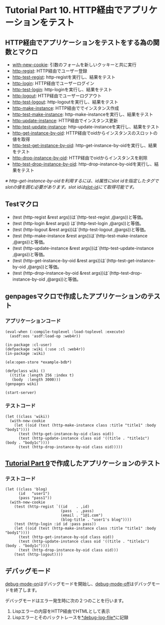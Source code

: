 Tutorial Part 10. HTTP経由でアプリケーションをテスト
=====================================================

HTTP経由でアプリケーションをテストをする為の関数とマクロ
---------------------------------------------------------
- [with-new-cookie](http://web4r.org/en/api#with-new-cookie): 引数のフォームを新しいクッキーと共に実行
- [http-regist](http://web4r.org/en/api#http-regist): HTTP経由でユーザー登録
- [http-test-regist](http://web4r.org/en/api#http-test-regist): http-registを実行し、結果をテスト
- [http-login](http://web4r.org/en/api#http-login): HTTP経由でユーザーログイン
- [http-test-login](http://web4r.org/en/api#http-test-login): http-loginを実行し、結果をテスト
- [http-logout](http://web4r.org/en/api#http-logout): HTTP経由でユーザーログアウト
- [http-test-logout](http://web4r.org/en/api#http-test-logout): http-logoutを実行し、結果をテスト
- [http-make-instance](http://web4r.org/en/api#http-make-instance): HTTP経由ででインスタンス作成
- [http-test-make-instance](http://web4r.org/en/api#http-test-make-instance): http-make-instanceを実行し、結果をテスト
- [http-update-instance](http://web4r.org/en/api#http-update-instance): HTTP経由でインスタンス更新
- [http-test-update-instance](http://web4r.org/en/api#http-test-update-instance): http-update-instanceを実行し、結果をテスト
- [http-get-instance-by-oid](http://web4r.org/en/api#http-get-instance-by-oid): HTTP経由でoidからインスタンスのスロットの値を取得
- [http-test-get-instance-by-oid](http://web4r.org/en/api#http-test-get-instance-by-oid): http-get-instance-by-oidを実行し、結果をテスト
- [http-drop-instance-by-oid](http://web4r.org/en/api#http-drop-instance-by-oid): HTTP経由でoidからインスタンスを削除
- [http-test-drop-instance-by-oid](http://web4r.org/en/api#http-test-drop-instance-by-oid): http-drop-instance-by-oidを実行し、結果をテスト

*※ http-get-instance-by-oidを利用するには、id属性にslot idを指定したタグでslotの値を囲む必要があります。slot idは[slot-id](http://web4r.org/en/api#slot-id)にて取得可能です。*

Testマクロ
-----------
- (test (http-regist &rest args))は`(http-test-regist ,@args))と等価。
- (test (http-login &rest args)) は`(http-test-login ,@args))と等価。
- (test (http-logout &rest args))は`(http-test-logout ,@args))と等価。
- (test (http-make-instance &rest args))は`(http-test-make-instance ,@args))と等価。
- (test (http-update-instance &rest args))は`(http-test-update-instance ,@args))と等価。
- (test (http-get-instance-by-oid &rest args))は`(http-test-get-instance-by-oid ,@args))と等価。
- (test (http-drop-instance-by-oid &rest args))は`(http-test-drop-instance-by-oid ,@args))と等価。

genpagesマクロで作成したアプリケーションのテスト
---------------------------------------------------
### アプリケーションコード

    (eval-when (:compile-toplevel :load-toplevel :execute)
      (asdf:oos 'asdf:load-op :web4r))
    
    (in-package :cl-user)
    (defpackage :wiki (:use :cl :web4r))
    (in-package :wiki)
    
    (ele:open-store *example-bdb*)
    
    (defpclass wiki ()
      ((title :length 256 :index t)
       (body  :length 3000)))
    (genpages wiki)
    
    (start-server)

### テストコード

    (let ((class 'wiki))
      (with-new-cookie
        (let ((oid (test (http-make-instance class :title "title1" :body "body1"))))
          (test (http-get-instance-by-oid class oid))
          (test (http-update-instance class oid '((title . "title1c") (body . "body1c"))))
          (test (http-drop-instance-by-oid class oid)))))

[Tutorial Part 9](http://web4r.org/en/tutorial9)で作成したアプリケーションのテスト
-----------------------------------------------------------------------------------
### テストコード

    (let ((class 'blog)
          (id   "user1")
          (pass "pass1"))
      (with-new-cookie
        (test (http-regist `((id    . ,id)
                             (pass  . ,pass)
                             (email . "1@1.com")
                             (blog-title . "user1's blog"))))
        (test (http-login :id id :pass pass))
        (let ((oid (test (http-make-instance class :title "title1" :body "body1"))))
          (test (http-get-instance-by-oid class oid))
          (test (http-update-instance class oid '((title . "title1c") (body . "body1c"))))
          (test (http-drop-instance-by-oid class oid)))
        (test (http-logout))))

デバッグモード
---------------
[debug-mode-on](http://web4r.org/en/api#debug-mode-on)はデバッグモードを開始し、[debug-mode-off](http://web4r.org/en/api#debug-mode-off)はデバッグモードを終了します。

デバッグモードはエラー発生時に次の２つのことを行います。

1. Lispエラーの内容をHTTP経由でHTMLとして表示
2. Lispエラーとそのバックトレースを[\*debug-log-file\*](http://web4r.org/en/api#*debug-log-file*)に記録
